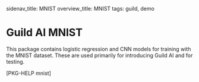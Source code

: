 sidenav_title: MNIST
overview_title: MNIST
tags: guild, demo

# Guild AI MNIST

This package contains logistic regression and CNN models for training
with the MNIST dataset. These are used primarily for introducing Guild
AI and for testing.

[PKG-HELP mnist]
